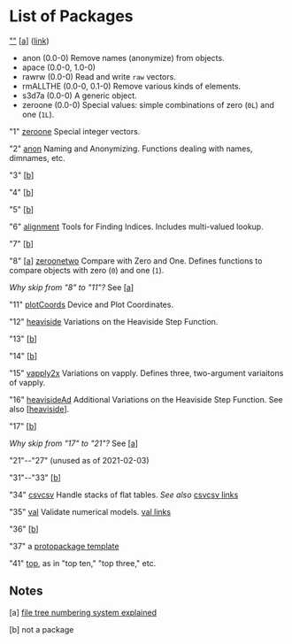 List of Packages
================

[""](../../../0) \[[a](#Notes)\] ([link](../../../0))

- anon (0.0-0) Remove names (anonymize) from objects.
- apace (0.0-0, 1.0-0)
- rawrw (0.0-0) Read and write `raw` vectors.
- rmALLTHE (0.0-0, 0.1-0) Remove various kinds of elements.
- s3d7a (0.0-0) A generic object.
- zeroone (0.0-0) Special values: simple combinations of zero (`0L`) and one (`1L`).

"1" [zeroone](../../../1/0) Special integer vectors.

"2" [anon](../../../2/0) Naming and Anonymizing. Functions dealing with names, dimnames, etc.

"3" \[[b](#Notes)\]

"4" \[[b](#Notes)\]

"5" \[[b](#Notes)\]

"6" [alignment](../../../6/0) Tools for Finding Indices. Includes multi-valued lookup.

"7" \[[b](#Notes)\]

"8" \[[a](#Notes)\] [zeroonetwo](../../../8/0) Compare with Zero and One. Defines functions to compare objects with zero (`0`) and one (`1`).

_Why skip from "8" to "11"?_
See \[[a](#Notes)\]

"11" [plotCoords](../../../1/1/0) Device and Plot Coordinates.

<a id="heaviside"></a>
"12" [heaviside](../../../1/2/0)
Variations on the Heaviside Step Function.

"13" \[[b](#Notes)\]

"14" \[[b](#Notes)\]

"15" [vapply2x](../../../1/5/0) Variations on vapply. Defines three, two-argument variaitons of vapply.

"16" [heavisideAd](../../../1/6/0)
Additional Variations on the Heaviside Step Function.
See also \[[heaviside](#heaviside)\].

"17" \[[b](#Notes)\]

_Why skip from "17" to "21"?_
See \[[a](#Notes)\]

"21"--"27" (unused as of 2021-02-03)

"31"--"33"  \[[b](#Notes)\]

"34" [csvcsv](../../../3/4/0) Handle stacks of flat tables.
_See also_ [csvcsv links](../../../3/3/0/csvcsv.md)

"35" [val](../../../3/5/0) Validate numerical models.
[val links](../../../3/3/0/val.md)

"36" \[[b](#Notes)\]

"37" a [protopackage template](../../../3/7/0)

"41" [top](../../../4/1/0), as in "top ten," "top three," etc.

Notes
-----

<a id="Notes"></a>
  
\[a\] [file tree numbering system explained](./numbers.md)

\[b\] not a package
